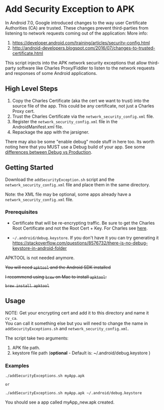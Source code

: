 # Add Security Exception to APK

In Android 7.0, Google introduced changes to the way user Certificate Authorities (CA) are trusted. These changes prevent third-parties from listening to network requests coming out of the application:
More info: 
1) https://developer.android.com/training/articles/security-config.html
2) http://android-developers.blogspot.com/2016/07/changes-to-trusted-certificate.html

This script injects into the APK network security exceptions that allow third-party software like Charles Proxy/Fiddler to listen to the network requests and responses of some Android applications.

## High Level Steps
1. Copy the Charles Certificate (aka the cert we want to trust) into the source file of the app. This could be any certificate, not just a Charles Proxy cert.
1. Trust the Charles Certificate via the `network_security_config.xml` file.
2. Register the `network_security_config.xml` file in the AndroidManifest.xml file.
3. Repackage the app with the jarsigner.

There may also be some "enable debug" mode stuff in here too.  Its worth noting here that you MUST use a Debug build of your app. See some [differences between Debug vs Production](https://stackoverflow.com/questions/38864358/difference-between-debug-and-release-apks).

## Getting Started

Download the `addSecurityException.sh` script and the `network_security_config.xml`  file and place them in the same directory.

Note: the XML file may be optional, some apps already have a `network_security_config.xml` file.

### Prerequisites
- Certificate that will be re-encrypting traffic.  Be sure to get the Charles Root Certificate and not the Root Cert + Key. For Charles see [here](https://www.charlesproxy.com/documentation/using-charles/ssl-certificates/).

- `~/.android/debug.keystore`. If you don't have it you can try generating it https://stackoverflow.com/questions/8576732/there-is-no-debug-keystore-in-android-folder

APKTOOL is not needed anymore.

~~You will need `apktool` and the Android SDK installed~~

~~I recommend using `brew` on Mac to install `apktool`:~~

~~```brew install apktool```~~



## Usage

NOTE: Get your encrypting cert and add it to this directory and name it `cv_ca`.  
You can call it something else but you will need to change the name in `addSecurityExceptions.sh` and `network_security_config.xml`.

The script take two arguments: 
1) APK file path.
2) keystore file path (**optional** - Default is: ~/.android/debug.keystore )

### Examples

```
./addSecurityExceptions.sh myApp.apk

or

./addSecurityExceptions.sh myApp.apk ~/.android/debug.keystore

```

You should see a app called myApp_new.apk created.
